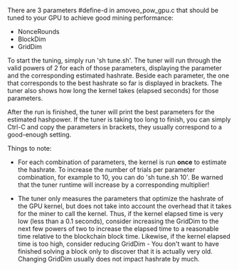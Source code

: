 There are 3 parameters #define-d in amoveo_pow_gpu.c that should be tuned to your GPU to achieve good mining performance:
- NonceRounds
- BlockDim
- GridDim

To start the tuning, simply run 'sh tune.sh'. The tuner will run through the valid powers of 2 for each of those parameters, displaying the parameter and the corresponding estimated hashrate. Beside each parameter, the one that corresponds to the best hashrate so far is displayed in brackets. The tuner also shows how long the kernel takes (elapsed seconds) for those parameters.

After the run is finished, the tuner will print the best parameters for the estimated hashpower. If the tuner is taking too long to finish, you can simply Ctrl-C and copy the parameters in brackets, they usually correspond to a good-enough setting.

Things to note:
- For each combination of parameters, the kernel is run **once** to estimate the hashrate. To increase the number of trials per parameter combination, for example to 10, you can do 'sh tune.sh 10'. Be warned that the tuner runtime will increase by a corresponding multiplier!

- The tuner only measures the parameters that optimize the hashrate of the GPU kernel, but does not take into account the overhead that it takes for the miner to call the kernel. Thus, if the kernel elapsed time is very low (less than a 0.1 seconds), consider increasing the GridDim to the next few powers of two to increase the elapsed time to a reasonable time relative to the blockchain block time. Likewise, if the kernel elapsed time is too high, consider reducing GridDim - You don't want to have finished solving a block only to discover that it is actually very old. Changing GridDim usually does not impact hashrate by much.

